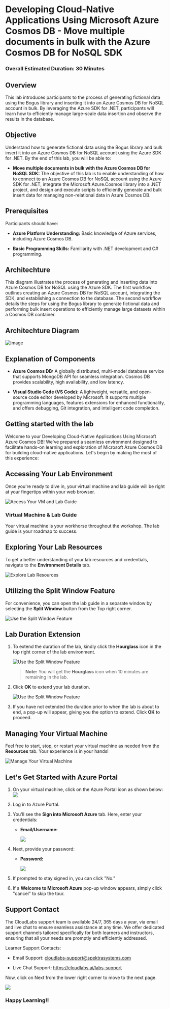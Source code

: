 # Developing Cloud-Native Applications Using Microsoft Azure Cosmos DB - Move multiple documents in bulk with the Azure Cosmos DB for NoSQL SDK

### Overall Estimated Duration: 30 Minutes

## Overview

This lab introduces participants to the process of generating fictional data using the Bogus library and inserting it into an Azure Cosmos DB for NoSQL account in bulk. By leveraging the Azure SDK for .NET, participants will learn how to efficiently manage large-scale data insertion and observe the results in the database.

## Objective

Understand how to generate fictional data using the Bogus library and bulk insert it into an Azure Cosmos DB for NoSQL account using the Azure SDK for .NET. By the end of this lab, you will be able to:

- **Move multiple documents in bulk with the Azure Cosmos DB for NoSQL SDK:** The objective of this lab is to enable understanding of how to connect to an Azure Cosmos DB for NoSQL account using the Azure SDK for .NET, integrate the Microsoft.Azure.Cosmos library into a .NET project, and design and execute scripts to efficiently generate and bulk insert data for managing non-relational data in Azure Cosmos DB.

## Prerequisites

Participants should have:

- **Azure Platform Understanding:** Basic knowledge of Azure services, including Azure Cosmos DB.

- **Basic Programming Skills:** Familiarity with .NET development and C# programming.

## Architechture

This diagram illustrates the process of generating and inserting data into Azure Cosmos DB for NoSQL using the Azure SDK. The first workflow outlines creating an Azure Cosmos DB for NoSQL account, integrating the SDK, and establishing a connection to the database. The second workflow details the steps for using the Bogus library to generate fictional data and performing bulk insert operations to efficiently manage large datasets within a Cosmos DB container.

## Architechture Diagram

![image](/instructions/architecturedia/lab8.png)

## Explanation of Components

- **Azure Cosmos DB:** A globally distributed, multi-model database service that supports MongoDB API for seamless integration. Cosmos DB provides scalability, high availability, and low latency. 

- **Visual Studio Code (VS Code):** A lightweight, versatile, and open-source code editor developed by Microsoft. It supports multiple programming languages, features extensions for enhanced functionality, and offers debugging, Git integration, and intelligent code completion.

## Getting started with the lab

Welcome to your Developing Cloud-Native Applications Using Microsoft Azure Cosmos DB! We've prepared a seamless environment designed to facilitate hands-on learning and exploration of Microsoft Azure Cosmos DB for building cloud-native applications. Let's begin by making the most of this experience:
 
## Accessing Your Lab Environment
 
Once you're ready to dive in, your virtual machine and lab guide will be right at your fingertips within your web browser.
 
![Access Your VM and Lab Guide](./instructions/media/labguide.png)

### Virtual Machine & Lab Guide
 
Your virtual machine is your workhorse throughout the workshop. The lab guide is your roadmap to success.
 
## Exploring Your Lab Resources
 
To get a better understanding of your lab resources and credentials, navigate to the **Environment Details** tab.
 
![Explore Lab Resources](./instructions/media/env.png)

## Utilizing the Split Window Feature
 
For convenience, you can open the lab guide in a separate window by selecting the **Split Window** button from the Top right corner.
 
![Use the Split Window Feature](./instructions/media/spl.png)
 
## **Lab Duration Extension**

1. To extend the duration of the lab, kindly click the **Hourglass** icon in the top right corner of the lab environment. 

   ![Use the Split Window Feature](./instructions/media/gext.png)   

   >**Note:** You will get the **Hourglass** icon when 10 minutes are remaining in the lab.

3. Click **OK** to extend your lab duration.
 
   ![Use the Split Window Feature](./instructions/media/gext2.png)

4. If you have not extended the duration prior to when the lab is about to end, a pop-up will appear, giving you the option to extend. Click **OK** to proceed.

## Managing Your Virtual Machine
 
Feel free to start, stop, or restart your virtual machine as needed from the **Resources** tab. Your experience is in your hands!
 
![Manage Your Virtual Machine](./instructions/media/res.png)

## Let's Get Started with Azure Portal
 
1. On your virtual machine, click on the Azure Portal icon as shown below:
   ![](media/azureportal.png)

1. Log in to Azure Portal.

1. You'll see the **Sign into Microsoft Azure** tab. Here, enter your credentials:
 
   - **Email/Username:** <inject key="AzureAdUserEmail"></inject>

     ![](instructions/media/intro1.png)

1. Next, provide your password:
 
   - **Password:** <inject key="AzureAdUserPassword"></inject>

     ![](instructions/media/intro2.png)

1. If prompted to stay signed in, you can click "No."
 
1. If a **Welcome to Microsoft Azure** pop-up window appears, simply click "cancel" to skip the tour.

## Support Contact

The CloudLabs support team is available 24/7, 365 days a year, via email and live chat to ensure seamless assistance at any time. We offer dedicated support channels tailored specifically for both learners and instructors, ensuring that all your needs are promptly and efficiently addressed.

Learner Support Contacts:

- Email Support: cloudlabs-support@spektrasystems.com

- Live Chat Support: https://cloudlabs.ai/labs-support
   
Now, click on Next from the lower right corner to move to the next page.

![](./instructions/media/num.png)

### Happy Learning!!
